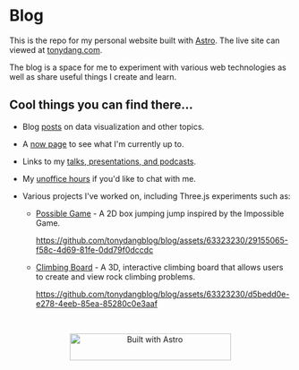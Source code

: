 # Blog

This is the repo for my personal website built with [Astro](https://astro.build/). The live site can viewed at [tonydang.com](https://tonydang.com).

The blog is a space for me to experiment with various web technologies as well as share useful things I create and learn.

## Cool things you can find there...

- Blog [posts](https://tonydang.blog/posts/) on data visualization and other topics.
- A [now page](https://tonydang.blog/now/) to see what I'm currently up to.
- Links to my [talks, presentations, and podcasts](https://www.youtube.com/playlist?list=PL8lFmBcH3vX-JNIgxW3THUy7REthSRFEI).
- My [unoffice hours](https://tonydang.blog/unoffice-hours/) if you'd like to chat with me.
- Various projects I've worked on, including Three.js experiments such as:

  - [Possible Game](https://tonydang.blog/possible-game/) - A 2D box jumping jump inspired by the Impossible Game.

    https://github.com/tonydangblog/blog/assets/63323230/29155065-f58c-4d69-81fe-0dd79f0dccdc

  - [Climbing Board](https://tonydang.blog/climbing-board/) - A 3D, interactive climbing board that allows users to create and view rock climbing problems.

    https://github.com/tonydangblog/blog/assets/63323230/d5bedd0e-e278-4eeb-85ea-85280c0e3aaf

<br>

<p align=center>
  <a href="https://astro.build"><img src="https://astro.badg.es/v2/built-with-astro/large.svg" alt="Built with Astro" width="288" height="48"></a>
</p>
